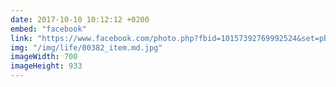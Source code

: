 ```yaml
---
date: 2017-10-10 10:12:12 +0200
embed: "facebook"
link: "https://www.facebook.com/photo.php?fbid=10157392769992524&set=pb.558382523.-2207520000.1522760783.&type=3&theater"
img: "/img/life/00382_item.md.jpg"
imageWidth: 700
imageHeight: 933
---
```

